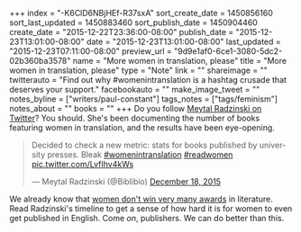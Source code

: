 +++
index = "-K6ClD6NBjHEf-R37sxA"
sort_create_date = 1450856160
sort_last_updated = 1450883460
sort_publish_date = 1450904460
create_date = "2015-12-22T23:36:00-08:00"
publish_date = "2015-12-23T13:01:00-08:00"
date = "2015-12-23T13:01:00-08:00"
last_updated = "2015-12-23T07:11:00-08:00"
preview_url = "9d9e1af0-6ce1-3080-5dc2-02b360ba3578"
name = "More women in translation, please"
title = "More women in translation, please"
type = "Note"
link = ""
shareimage = ""
twitterauto = "Find out why #womenintranslation is a hashtag crusade that deserves your support."
facebookauto = ""
make_image_tweet = ""
notes_byline = ["writers/paul-constant"]
tags_notes = ["tags/feminism"]
notes_about = ""
books = ""
+++
Do you follow [Meytal Radzinski on Twitter](https://twitter.com/Biblibio)? You should. She's been documenting the number of books featuring women in translation, and the results have been eye-opening.

<blockquote class="twitter-tweet" lang="en"><p lang="en" dir="ltr">Decided to check a new metric: stats for books published by university presses. Bleak <a href="https://twitter.com/hashtag/womenintranslation?src=hash">#womenintranslation</a> <a href="https://twitter.com/hashtag/readwomen?src=hash">#readwomen</a> <a href="https://t.co/LvfIhv4kWs">pic.twitter.com/LvfIhv4kWs</a></p>&mdash; Meytal Radzinski (@Biblibio) <a href="https://twitter.com/Biblibio/status/677799886574759936">December 18, 2015</a></blockquote>

We already know that [women don't win very many awards](http://seattlereviewofbooks.com/notes/2015/07/27/talking-with-nicola-griffith-about-the-importance-of-counting-womens-stories/) in literature. Read Radzinski's timeline to get a sense of how hard it is for women to even get published in English. Come *on*, publishers. We can do better than this.